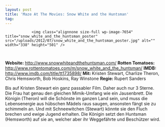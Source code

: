 ```yaml
---
layout: post
title: 'Maze At The Movies: Snow White and the Huntsman'
tag: 
---
```



                <img class="alignnone size-full wp-image-7654" title="snow_white_and_the_huntsman_poster" src="/uploads/2012/07/snow_white_and_the_huntsman_poster.jpg" alt="" width="338" height="501" />
<img class="alignnone size-full wp-image-5898" title="movie_review_3stars" src="/uploads/2010/02/movie_review_3stars.png" alt="" width="75" height="15" />
<p><strong> Website: </strong><a href="http://www.snowwhiteandthehuntsman.com/">http://www.snowwhiteandthehuntsman.com/</a>
<strong>Rotten Tomatoes: </strong><a href="http://www.rottentomatoes.com/m/snow_white_and_the_huntsman/"><a href="http://www.rottentomatoes.com/m/snow_white_and_the_huntsman/">http://www.rottentomatoes.com/m/snow_white_and_the_huntsman/</a></a>
<strong>IMDB: </strong><a href="http://www.imdb.com/title/tt1735898/"><a href="http://www.imdb.com/title/tt1735898/">http://www.imdb.com/title/tt1735898/</a></a>
<strong>Mit: </strong>Kristen Stewart, Charlize Theron, Chris Hemsworth, Bob Hoskins, Ray Winstone
<strong>Regie: </strong>Rupert Sanders</p>
<p>Bis auf Kristen Stewart ein ganz passabler Film. Daher auch nur 3 Sterne. Die Frau hat genau den gleichen Mimik-Umfang wie ein Jausenbrett. Die Königin (Theron) will die Schönste im ganzen Land sein, und muss die Lebensenergie aus hübschen Mädels raus saugen, ansonsten fängt sie zu schimmeln an. Und mit Schneewitchen (Stewart) könnte sie den Fluch brechen und ewige Jugend erhalten. Die Königin setzt den Huntsman (Hemsworth) auf sie an, welcher aber ihr Weggefährte und Beschützer wird.</p>
            
